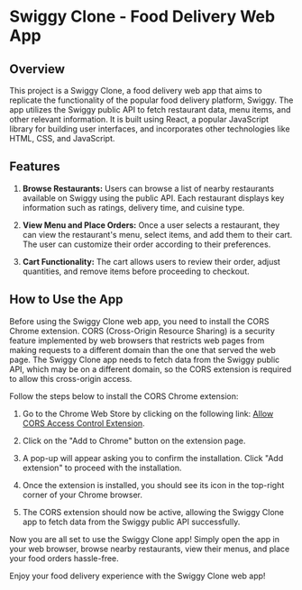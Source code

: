 # Swiggy Clone - Food Delivery Web App

## Overview

This project is a Swiggy Clone, a food delivery web app that aims to replicate the functionality of the popular food delivery platform, Swiggy. The app utilizes the Swiggy public API to fetch restaurant data, menu items, and other relevant information. It is built using React, a popular JavaScript library for building user interfaces, and incorporates other technologies like HTML, CSS, and JavaScript.

## Features

1. **Browse Restaurants:** Users can browse a list of nearby restaurants available on Swiggy using the public API. Each restaurant displays key information such as ratings, delivery time, and cuisine type.

2. **View Menu and Place Orders:** Once a user selects a restaurant, they can view the restaurant's menu, select items, and add them to their cart. The user can customize their order according to their preferences.

3. **Cart Functionality:** The cart allows users to review their order, adjust quantities, and remove items before proceeding to checkout.

## How to Use the App

Before using the Swiggy Clone web app, you need to install the CORS Chrome extension. CORS (Cross-Origin Resource Sharing) is a security feature implemented by web browsers that restricts web pages from making requests to a different domain than the one that served the web page. The Swiggy Clone app needs to fetch data from the Swiggy public API, which may be on a different domain, so the CORS extension is required to allow this cross-origin access.

Follow the steps below to install the CORS Chrome extension:

1. Go to the Chrome Web Store by clicking on the following link: [Allow CORS Access Control Extension](https://chrome.google.com/webstore/detail/allow-cors-access-control/lhobafahddgcelffkeicbaginigeejlf/related).

2. Click on the "Add to Chrome" button on the extension page.

3. A pop-up will appear asking you to confirm the installation. Click "Add extension" to proceed with the installation.

4. Once the extension is installed, you should see its icon in the top-right corner of your Chrome browser.

5. The CORS extension should now be active, allowing the Swiggy Clone app to fetch data from the Swiggy public API successfully.

Now you are all set to use the Swiggy Clone app! Simply open the app in your web browser, browse nearby restaurants, view their menus, and place your food orders hassle-free.

Enjoy your food delivery experience with the Swiggy Clone web app!

